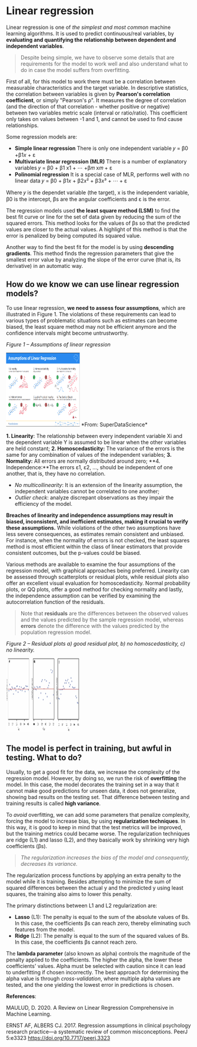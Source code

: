 # Linear regression 

Linear regression is one of *the simplest and most common* machine learning algorithms. It is used to predict continuous/real variables, by **evaluating and quantifying the relationship between dependent and independent variables**. 

>Despite being simple, we have to observe some details that are requirements for the model to work well and also understand what to do in case the model suffers from overfitting.

First of all, for this model to work there must be a correlation between measurable characteristics and the target variable. In descriptive statistics, the correlation between variables is given by **Pearson's correlation coefficient**, or simply "Pearson's ρ". It measures the degree of correlation (and the direction of that correlation - whether positive or negative) between two variables metric scale (interval or ratio/ratio). This coefficient only takes on values between -1 and 1, and cannot be used to find cause relationships.

Some regression models are:
-	**Simple linear regression** 
There is only one independent variable 𝑦 = β0 +β1𝑥 + ε
-	**Multivariate linear regression (MLR)**
There is a number of explanatory variables 𝑦 = β0 + β1 x1 + ⋯ +β𝑚 x𝑚 + ε
-   **Polinomial regression**
It is a special case of MLR, performs well with no linear data 𝑦 = β0 + β1𝑥 + β2𝑥² + β3𝑥³ + ⋯ + ε

Where 𝑦 is the dependet variable (the target), x is the independent variable, β0 is the intercept, βs are the angular coefficients and ε is the error. 

The regression models used **the least square method (LSM)** to find the best fit curve or line for the set of data given by reducing the sum of the squared errors. This method looks for the values of βs so that the predicted values are closer to the actual values. A highlight of this method is that the error is penalized by being computed its squared value.

Another way to find the best fit for the model is by using **descending gradients**. This method finds the regression parameters that give the smallest error value by analyzing the slope of the error curve (that is, its derivative) in an automatic way.

## How do we know we can use linear regression models?

To use linear regression, **we need to assess four assumptions**, which are illustrated in Figure 1. The violations of these requirements can lead to various types of problematic situations such as estimates can become biased, the least square method may not be efficient anymore and the confidence intervals might become untrustworthy.

*Figure 1 – Assumptions of linear regression* 

<img src="images\regression\assumptions.png" width="200" height="200"/> 
*From: SuperDataScience*

**1.    Linearity**: The relationship between every independent variable Xi and the dependent variable Y is assumed to be linear when the other variables are held constant;
**2.	Homoscedasticity:** The variance of the errors is the same for any combination of values of the independent variables;
**3.	Normality:** All errors are normally distributed around zero;
**4.	Independence:**The errors ε1, ε2, …, should be independent of one another, that is, they have no correlation. 
- *No multicollinearity*: It is an extension of the linearity assumption, the independent variables cannot be correlated to one another;
- *Outlier check*: analyze discrepant observations as they impair the efficiency of the model.


**Breaches of linearity and independence assumptions may result in biased, inconsistent, and inefficient estimates, making it crucial to verify these assumptions.** While violations of the other two assumptions have less severe consequences, as estimates remain consistent and unbiased. For instance, when the normality of errors is not checked, the least squares method is most efficient within the class of linear estimators that provide consistent outcomes, but the p-values could be biased.

Various methods are available to examine the four assumptions of the regression model, with graphical approaches being preferred. Linearity can be assessed through scatterplots or residual plots, while residual plots also offer an excellent visual evaluation for homoscedasticity. Normal probability plots, or QQ plots, offer a good method for checking normality and lastly, the independence assumption can be verified by examining the autocorrelation function of the residuals.

>Note that **residuals** are the differences between the observed values and the values predicted by the sample regression model, whereas **errors** denote the difference with the values predicted by the population regression model.
 
*Figure 2 – Residual plots*
*a) good residual plot, b) no homoscedasticity, c) no linearity.* 

<img src="images\regression\residuos.jpg" width="200" height="200"/> 

## The model is perfect in training, but awful in testing. What to do?

Usually, to get a good fit for the data, we increase the complexity of the regression model. However, by doing so, we run the risk of **overfitting** the model. In this case, the model decorates the training set in a way that it cannot make good predictions for unseen data, it does not generalize, showing bad results on the testing set. That difference between testing and training results is called **high variance**.

To *avoid* overfitting, we can add some parameters that penalize complexity, forcing the model to increase bias, by using **regularization techniques**. In this way, it is good to keep in mind that the test metrics will be improved, but the training metrics could became worse. The regularization techniques are ridge (L1) and lasso (L2), and they basically work by shrinking very high coefficients (βs). 

>*The regularization increases the bias of the model and consequently, decreases its variance.*  

The regularization process functions by applying an extra penalty to the model while it is training. Besides attempting to minimize the sum of squared differences between the actual y and the predicted y using least squares, the training also aims to lower this penalty. 

The primary distinctions between L1 and L2 regularization are:
- **Lasso** (L1): The penalty is equal to the sum of the absolute values of Bs. In this case, the coefficients βs can reach zero, thereby eliminating such features from the model.
- **Ridge** (L2): The penalty is equal to the sum of the squared values of Bs. In this case, the coefficients βs cannot reach zero. 

The **lambda parameter** (also known as alpha) controls the magnitude of the penalty applied to the coefficients. The higher the alpha, the lower these coefficients' values. Alpha must be selected with caution since it can lead to underfitting if chosen incorrectly. The best approach for determining the alpha value is through *cross-validation*, where multiple alpha values are tested, and the one yielding the lowest error in predictions is chosen.



**References**:

MAULUD, D. 2020. A Review on Linear Regression Comprehensive in Machine Learning.

ERNST AF, ALBERS CJ. 2017. Regression assumptions in clinical psychology research practice—a systematic review of common misconceptions. PeerJ 5:e3323 https://doi.org/10.7717/peerj.3323



	
